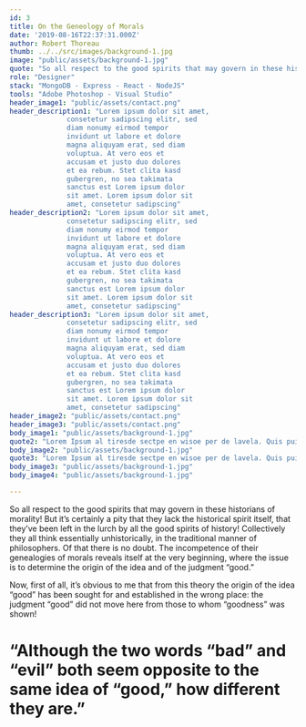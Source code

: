 ```yaml
---
id: 3
title: On the Geneology of Morals
date: '2019-08-16T22:37:31.000Z'
author: Robert Thoreau
thumb: ../../src/images/background-1.jpg
image: "public/assets/background-1.jpg"
quote: "So all respect to the good spirits that may govern in these historians of morality! But it’s certainly a pity that they lack the historical spirit itself, that they’ve been left in the lurch by all the good spirits of history! "
role: "Designer"
stack: "MongoDB - Express - React - NodeJS"
tools: "Adobe Photoshop - Visual Studio"
header_image1: "public/assets/contact.png"
header_description1: "Lorem ipsum dolor sit amet, 
              consetetur sadipscing elitr, sed 
              diam nonumy eirmod tempor 
              invidunt ut labore et dolore 
              magna aliquyam erat, sed diam 
              voluptua. At vero eos et 
              accusam et justo duo dolores 
              et ea rebum. Stet clita kasd 
              gubergren, no sea takimata 
              sanctus est Lorem ipsum dolor 
              sit amet. Lorem ipsum dolor sit 
              amet, consetetur sadipscing"
header_description2: "Lorem ipsum dolor sit amet, 
              consetetur sadipscing elitr, sed 
              diam nonumy eirmod tempor 
              invidunt ut labore et dolore 
              magna aliquyam erat, sed diam 
              voluptua. At vero eos et 
              accusam et justo duo dolores 
              et ea rebum. Stet clita kasd 
              gubergren, no sea takimata 
              sanctus est Lorem ipsum dolor 
              sit amet. Lorem ipsum dolor sit 
              amet, consetetur sadipscing"
header_description3: "Lorem ipsum dolor sit amet, 
              consetetur sadipscing elitr, sed 
              diam nonumy eirmod tempor 
              invidunt ut labore et dolore 
              magna aliquyam erat, sed diam 
              voluptua. At vero eos et 
              accusam et justo duo dolores 
              et ea rebum. Stet clita kasd 
              gubergren, no sea takimata 
              sanctus est Lorem ipsum dolor 
              sit amet. Lorem ipsum dolor sit 
              amet, consetetur sadipscing"
header_image2: "public/assets/contact.png"
header_image3: "public/assets/contact.png"
body_image1: "public/assets/background-1.jpg"
quote2: "Lorem Ipsum al tiresde sectpe en wisoe per de lavela. Quis puinto al for en incpese ve sionloe. Te amo el rancose"
body_image2: "public/assets/background-1.jpg"
quote3: "Lorem Ipsum al tiresde sectpe en wisoe per de lavela. Quis puinto al for en incpese ve sionloe. Te amo el rancose"
body_image3: "public/assets/background-1.jpg"
body_image4: "public/assets/background-1.jpg"

---
```


So all respect to the good spirits that may govern in these historians of morality! But it’s certainly a pity that they lack the historical spirit itself, that they’ve been left in the lurch by all the good spirits of history! Collectively they all think essentially unhistorically, in the traditional manner of philosophers. Of that there is no doubt. The incompetence of their genealogies of morals reveals itself at the very beginning, where the issue is to determine the origin of the idea and of the judgment “good.”

Now, first of all, it’s obvious to me that from this theory the origin of the idea “good” has been sought for and established in the wrong place: the judgment “good” did not move here from those to whom “goodness” was shown! 

# “Although the two words “bad” and “evil” both seem opposite to the same idea of “good,” how different they are.”

